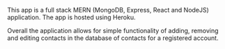 This app is a full stack MERN (MongoDB, Express, React and NodeJS) application. The app is hosted using Heroku.

Overall the application allows for simple functionality of adding, removing and editing contacts in the database of contacts for a registered account. 

